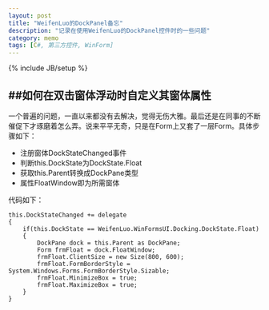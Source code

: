 ```yaml
---
layout: post
title: "WeifenLuo的DockPanel备忘"
description: "记录在使用WeifenLuo的DockPanel控件时的一些问题"
category: memo
tags: [C#, 第三方控件, WinForm]
---
```

{% include JB/setup %}

##如何在双击窗体浮动时自定义其窗体属性
---
一个普遍的问题，一直以来都没有去解决，觉得无伤大雅。最后还是在同事的不断催促下才琢磨着怎么弄。说来平平无奇，只是在Form上又套了一层Form。具体步骤如下：

* 注册窗体DockStateChanged事件
* 判断this.DockState为DockState.Float
* 获取this.Parent转换成DockPane类型
* 属性FloatWindow即为所需窗体

代码如下：

    this.DockStateChanged += delegate
    {
        if(this.DockState == WeifenLuo.WinFormsUI.Docking.DockState.Float)
        {
            DockPane dock = this.Parent as DockPane;
            Form frmFloat = dock.FloatWindow;
            frmFloat.ClientSize = new Size(800, 600);
            frmFloat.FormBorderStyle = System.Windows.Forms.FormBorderStyle.Sizable;
            frmFloat.MinimizeBox = true;
            frmFloat.MaximizeBox = true;
        }
    }
